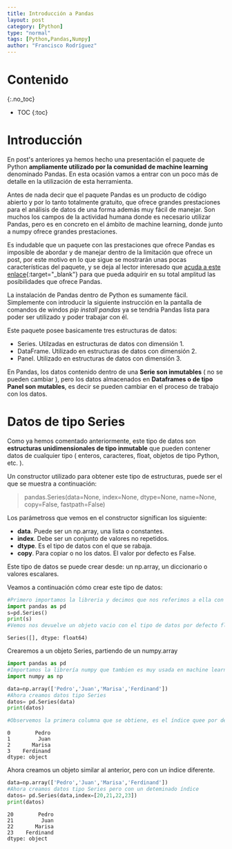 ```yaml
---
title: Introducción a Pandas
layout: post
category: [Python]
type: "normal"
tags: [Python,Pandas,Numpy]
author: "Francisco Rodríguez"
---
```


# Contenido
{:.no_toc}

* TOC
{:toc}

# Introducción

En post's anteriores ya hemos hecho una presentación el paquete de Python **ampliamente utilizado por la comunidad de machine learning** denominado Pandas. En esta ocasión vamos a entrar con un poco más de detalle en la utilización de esta herramienta.

Antes de nada decir que el paquete Pandas es un producto de código abierto y por lo tanto totalmente gratuito, que ofrece grandes prestaciones para el análisis de datos de una forma además muy fácil de manejar. Son muchos los campos de la actividad humana donde es necesario utilizar Pandas, pero es en concreto en el ámbito de machine learning, donde junto a numpy ofrece grandes prestaciones.

Es indudable que un paquete con las prestaciones que ofrece Pandas es imposible de abordar y de manejar dentro de la limitación que ofrece un post, por este motivo en lo que sigue se mostrarán unas pocas características del paquete, y se deja al lector interesado que [acuda a este enlace](https://pandas.pydata.org/){:target="_blank"} para que pueda adquirir en su total amplitud las posibilidades que ofrece Pandas.

La instalación de Pandas dentro de Python es sumamente fácil. Simplemente con introducir la siguiente instrucción en la pantalla de comandos de windos *pip install pandas* ya se tendría Pandas lista para poder ser utilizado y poder trabajar con él.

Este paquete posee basicamente tres estructuras de datos:

* Series. Utilzadas en estructuras de datos con dimensión 1.
* DataFrame. Utilizado en estructuras de datos con dimensión 2.
* Panel. Utilizado en estructuras de datos con dimensión 3.

En Pandas, los datos contenido dentro de una **Serie son inmutables** ( no se pueden cambiar ), pero los datos almacenados en **Dataframes o de tipo Panel son mutables**, es decir se pueden cambiar en el proceso de trabajo con los datos.



# Datos de tipo Series

Como ya hemos comentado anteriormente, este tipo de datos son **estructuras unidimensionales de tipo inmutable** que pueden contener datos de cualquier tipo ( enteros, caracteres, float, objetos de tipo Python, etc. ).

Un constructor utilizado para obtener este tipo de estructuras, puede ser el que se muestra a continuación:

>  pandas.Series(data=None, index=None, dtype=None, name=None, copy=False, fastpath=False)

Los parámetross que vemos en el constructor significan los siguiente:

* **data**. Puede ser un np.array, una lista o constantes.
* **index**. Debe ser un conjunto de valores no repetidos.
* **dtype**. Es el tipo de datos con el que se rabaja.
* **copy**. Para copiar o no los datos. El valor por defecto es False. 

Este tipo de datos se puede crear desde: un np.array, un diccionario o valores escalares.

Veamos a continuación cómo crear este tipo de datos:


```python
#Primero importamos la libreria y decimos que nos referimos a ella con pd
import pandas as pd
s=pd.Series()
print(s)
#Vemos nos devuelve un objeto vacio con el tipo de datos por defecto float64
```

    Series([], dtype: float64)
    

Crearemos a un objeto Series, partiendo de un numpy.array 


```python
import pandas as pd
#Importamos la librería numpy que tambien es muy usada en machine learning
import numpy as np

data=np.array(['Pedro','Juan','Marisa','Ferdinand'])
#Ahora creamos datos tipo Series
datos= pd.Series(data)
print(datos)

#Observemos la primera columna que se obtiene, es el índice quee por defecto se crea
```

    0        Pedro
    1         Juan
    2       Marisa
    3    Ferdinand
    dtype: object
    

Ahora creamos un objeto similar al anterior, pero con un índice diferente.


```python
data=np.array(['Pedro','Juan','Marisa','Ferdinand'])
#Ahora creamos datos tipo Series pero con un deteminado índice
datos= pd.Series(data,index=[20,21,22,23])
print(datos)
```

    20        Pedro
    21         Juan
    22       Marisa
    23    Ferdinand
    dtype: object
    


```python

```
